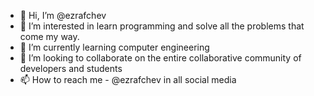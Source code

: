 - 👋 Hi, I’m @ezrafchev
- 👀 I’m interested in learn programming and solve all the problems that come my way.
- 🌱 I’m currently learning computer engineering
- 💞️ I’m looking to collaborate on the entire collaborative community of developers and students
- 📫 How to reach me - @ezrafchev in all social media

<!---
ezrafchev/ezrafchev is a ✨ special ✨ repository because its `README.md` (this file) appears on your GitHub profile.
You can click the Preview link to take a look at your changes.
--->
